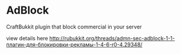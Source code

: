 AdBlock
=======

CraftBukkit plugin that block commercial in your server

view details here http://rubukkit.org/threads/admn-sec-adblock-1-1-плагин-для-блокировки-рекламы-1-4-6-r0-4.29348/

